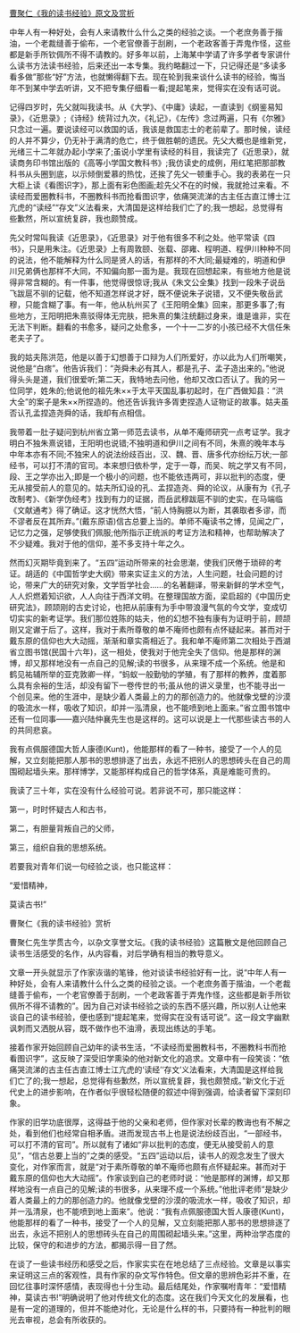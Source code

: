 [曹聚仁《我的读书经验》原文及赏析](https://www.vrrw.net/wx/10760.html)

中年人有一种好处，会有人来请教什么什么之类的经验之谈。一个老庶务善于揩油，一个老裁缝善于偷布，一个老官僚善于刮刷，一个老政客善于弄鬼作怪，这些都是新手所钦佩所不得不请教的。好多年以前，上海某中学请了许多学者专家讲什么读书方法读书经验，后来还出一本专集。我约略翻过一下，只记得还是“多读多看多做”那些“好”方法，也就懒得翻下去。现在轮到我来谈什么读书的经验，悔当年不到某中学去听讲，又不把专集仔细看一看;提起笔来，觉得实在没有话可说。

记得四岁时，先父就叫我读书。从《大学》、《中庸》读起，一直读到《纲鉴易知录》，《近思录》;《诗经》统背过九次，《礼记》，《左传》念过两遍，只有《尔雅》只念过一遍。要说读经可以救国的话，我该是救国志士的老前辈了。那时候，读经的人并不算少，仍无补于满清的危亡，终于做胜朝的遗民。先父大概也是维新党，光绪三十二年就办起小学来了;虽说小学里有读经的科目，我读完了《近思录》，就读商务印书馆出版的《高等小学国文教科书》;我仿读史的成例，用红笔把那部教科书从头圈到底，以示倾倒爱慕的热忱，还挨了先父一顿重手心。我的表弟在一只大柜上读《看图识字》，那上面有彩色图画;趁先父不在的时候，我就抢过来看。不读经而爱圈教科书，不圈教科书而抢看图识字，依痛哭流涕的古主任古直江博士江亢虎的“读经”“存文”义法看来，大清国是这样给我们亡了的;我一想起，总觉得有些歉然，所以宣统复辟，我也颇赞成。



先父时常叫我读《近思录》，《近思录》对于他有很多不利之处。他平常读《四书》，只是用朱注。《近思录》上有周敦颐、张载、邵雍、程明道、程伊川种种不同的说法，他不能解释为什么同是贤人的话，有那样的不大同;最疑难的，明道和伊川兄弟俩也那样不大同，不知偏向那一面为是。我现在回想起来，有些地方他是说得非常含糊的。有一件事，他觉得很惊讶;我从《朱文公全集》找到一段朱子说岳飞跋扈不驯的记载，他不知道怎样说才好，既不便说朱子说错，又不便失敬岳武穆，只能含糊了事。有一年，他从杭州买了《王阳明全集》回来，那更多事了;有些地方，王阳明把朱熹驳得体无完肤，把朱熹的集注统翻过身来，谁是谁非，实在无法下判断。翻看的书愈多，疑问之处愈多，一个十一二岁的小孩已经不大信任朱老夫子了。

我的姑夫陈洪范，他是以善于幻想善于口辩为人们所爱好，亦以此为人们所嘲笑，说他是“白痞”。他告诉我们：“尧舜未必有其人，都是孔子、孟子造出来的。”他说得头头是道，我们很爱听;第二天，我特地去问他，他却又改口否认了。我的另一位同学，姓朱的;他说他的祖先朱××于太平天国乱事初起时，在广西做知县：“洪大全”的案子是朱××所捏造的。他还告诉我许多胥吏捏造人证物证的故事。姑夫虽否认孔孟捏造尧舜的话，我却有点相信。

我带着一肚子疑问到杭州省立第一师范去读书，从单不庵师研究一点考证学。我才明白不独朱熹说错，王阳明也说错;不独明道和伊川之间有不同，朱熹的晚年本与中年本亦有不同;不独宋人的说法纷歧百出，汉、魏、晋、唐多代亦纷纭万状;一部经书，可以打不清的官司。本来想归依朴学，定于一尊，而吴、皖之学又有不同，段、王之学亦出入;即是一个极小的问题，也不能依违两可，非以批判的态度，便无从接受前人的意见的。姑夫所幻设的孔、孟捏造尧、舜的论议，从康有为《孔子改制考》、《新学伪经考》找到有力的证据，而岳武穆跋扈不驯的史实，在马端临《文献通考》得了确证。这才恍然大悟，“前人恃胸臆以为断，其袭取者多谬，而不谬者反在其所弃。”(戴东原语)信古总要上当的。单师不庵读书之博，见闻之广，记忆力之强，足够使我们佩服;他所指示正统派的考证方法和精神，也帮助解决了不少疑难。我对于他的信仰，差不多支持十年之久。

然而幻灭期毕竟到来了。“五四”运动所带来的社会思潮，使我们厌倦于琐碎的考证。胡适的《中国哲学史大纲》带来实证主义的方法，人生问题，社会问题的讨论，带来广大的研究对象，文学哲学社会……的名著翻译，带来新鲜的学术空气，人人炽燃着知识欲，人人向往于西洋文明。在整理国故方面，梁启超的《中国历史研究法》，顾颉刚的古史讨论，也把从前康有为手中带浪漫气氛的今文学，变成切切实实的新考证学。我们那位姓陈的姑夫，他的幻想不独有康有为证明于前，顾颉刚又定谳于后了。这样，我对于素所尊敬的单不庵师也颇有点怀疑起来。甚而对于戴东原的信仰也大大动摇，渐渐和章实斋相近了。我和单不庵师第二次相处于西湖省立图书馆(民国十六年)，这一相处，使我对于他完全失了信仰。他是那样的渊博，却又那样地没有一点自己的见解;读的书很多，从来理不成一个系统。他是和鹤见祐辅所举的亚克敦卿一样，“蚂蚁一般勤劬的学殖，有了那样的教养，度着那么具有余裕的生活，却没有留下一卷传世的书;虽从他的讲义录里，也不能寻出一个创见来。他的生涯中，是缺少着人类最上的力的那创造力的。他就像戈壁的沙漠的吸流水一样，吸收了知识，却并一泓清泉，也不能喷到地上面来。”省立图书馆中还有一位同事——嘉兴陆仲襄先生也是这样的。这可以说是上一代那些读古书的人的共同悲哀。

我有点佩服德国大哲人康德(Kunt)，他能那样的看了一种书，接受了一个人的见解，又立刻能把那人那书的思想排逐了出去，永远不把别人的思想砖头在自己的周围砌起墙头来。那样博学，又能那样构成自己的哲学体系，真是难能可贵的。

我读了三十年，实在没有什么经验可说。若非说不可，那只能这样：

第一，时时怀疑古人和古书，

第二，有胆量背叛自己的父师，

第三，组织自我的思想系统。

若要我对青年们说一句经验之谈，也只能这样：

“爱惜精神，

莫读古书!”

曹聚仁《我的读书经验》赏析

曹聚仁先生学贯古今，以杂文享誉文坛。《我的读书经验》这篇散文是他回顾自己读书生活感受的名作，从内容看，对后学确有相当的教导意义。

文章一开头就显示了作家诙谐的笔锋，他对谈读书经验好有一比，说“中年人有一种好处，会有人来请教什么什么之类的经验之谈。一个老庶务善于揩油，一个老裁缝善于偷布，一个老官僚善于刮刷，一个老政客善于弄鬼作怪，这些都是新手所钦佩所不得不请教的”。因为自己对读书经验之谈的东西不感兴趣，所以别人让他来谈自己的读书经验，便也感到“提起笔来，觉得实在没有话可说”。这一段文字幽默讽刺而又洒脱从容，既不做作也不油滑，表现出练达的手笔。

接着作家开始回顾自己幼年的读书生活，“不读经而爱圈教科书，不圈教科书而抢看图识字”，这反映了深受旧学熏染的他对新文化的追求。文章中有一段笑谈：“依痛哭流涕的古主任古直江博士江亢虎的‘读经’‘存文’义法看来，大清国是这样给我们亡了的;我一想起，总觉得有些歉然，所以宣统复辟，我也颇赞成。”新文化于近代史上的进步影响，在作者似乎很轻松随便的叙述中得到强调，给读者留下深刻印象。

作家的旧学功底很厚，这得益于他的父亲和老师，但作家对长辈的教诲也有不解之处，看到他们也经常自相矛盾。进而发现古书上也是说法纷歧百出，“一部经书，可以打不清的官司”。所以就有了诸如“非以批判的态度，便无从接受前人的意见”，“信古总要上当的”之类的感受。“五四”运动以后，读书人的观念发生了很大变化，对作家而言，就是“对于素所尊敬的单不庵师也颇有点怀疑起来。甚而对于戴东原的信仰也大大动摇”。作家谈到自己的老师时说：“他是那样的渊博，却又那样地没有一点自己的见解;读的书很多，从来理不成一个系统。”他批评老师“是缺少着人类最上的力的那创造力的。他就像戈壁的沙漠的吸流水一样，吸收了知识，却并一泓清泉，也不能喷到地上面来”。他说：“我有点佩服德国大哲人康德(Kunt)，他能那样的看了一种书，接受了一个人的见解，又立刻能把那人那书的思想排逐了出去，永远不把别人的思想砖头在自己的周围砌起墙头来。”这里，两种治学态度的比较，保守的和进步的方法，都揭示得一目了然。

在谈了一些读书经历和感受之后，作家实实在在地总结了三点经验。文章是以事实来证明这三点的客观性，具有作家的杂文写作特色。但文章的思辨色彩并不重，在回忆往事时深怀感情，表现得也十分生动。最后结尾处，作家嘱咐青年：“爱惜精神，莫读古书!”明确说明了他对传统文化的态度。这在我们今天文化的发展看，也是有一定的道理的，但并不能绝对化，无论是什么样的书，只要持有一种批判的眼光去审视，总会有所收获的。

